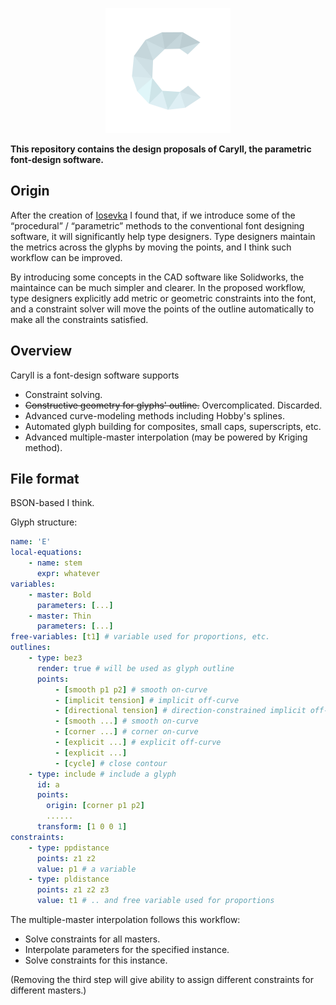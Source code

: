 <p align="center"><img src="https://raw.githubusercontent.com/caryll/design/master/caryll-logo.png" width=200 height=200></p>

**This repository contains the design proposals of Caryll, the parametric font-design software.**

## Origin

After the creation of [Iosevka](https://github.com/be5invis/Iosevka) I found that, if we introduce some of the “procedural” / “parametric” methods to the conventional font designing software, it will significantly help type designers. Type designers maintain the metrics across the glyphs by moving the points, and I think such workflow can be improved.

By introducing some concepts in the CAD software like Solidworks, the maintaince can be much simpler and clearer. In the proposed workflow, type designers explicitly add metric or geometric constraints into the font, and a constraint solver will move the points of the outline automatically to make all the constraints satisfied.

## Overview

Caryll is a font-design software supports

* Constraint solving.
* <del>Constructive geometry for glyphs' outline.</del> Overcomplicated. Discarded.
* Advanced curve-modeling methods including Hobby's splines.
* Automated glyph building for composites, small caps, superscripts, etc.
* Advanced multiple-master interpolation (may be powered by Kriging method).

## File format

BSON-based I think.

Glyph structure:

``` yaml
name: 'E'
local-equations: 
    - name: stem
      expr: whatever
variables:
	- master: Bold
      parameters: [...]
    - master: Thin
      parameters: [...]
free-variables: [t1] # variable used for proportions, etc.
outlines:
    - type: bez3
      render: true # will be used as glyph outline
      points: 
          - [smooth p1 p2] # smooth on-curve
          - [implicit tension] # implicit off-curve
          - [directional tension] # direction-constrained implicit off-curve
          - [smooth ...] # smooth on-curve
          - [corner ...] # corner on-curve
          - [explicit ...] # explicit off-curve
          - [explicit ...]
          - [cycle] # close contour
    - type: include # include a glyph
      id: a
      points:
        origin: [corner p1 p2]
        ......
      transform: [1 0 0 1]
constraints:
    - type: ppdistance
      points: z1 z2
      value: p1 # a variable
    - type: pldistance
      points: z1 z2 z3
      value: t1 # .. and free variable used for proportions
```

The multiple-master interpolation follows this workflow:

* Solve constraints for all masters.
* Interpolate parameters for the specified instance.
* Solve constraints for this instance.

(Removing the third step will give ability to assign different constraints for different masters.)